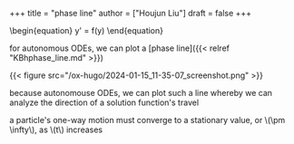 +++
title = "phase line"
author = ["Houjun Liu"]
draft = false
+++

\begin{equation}
y' = f(y)
\end{equation}

for autonomous ODEs, we can plot a [phase line]({{< relref "KBhphase_line.md" >}})

{{< figure src="/ox-hugo/2024-01-15_11-35-07_screenshot.png" >}}

because autonomouse ODEs, we can plot such a line whereby we can analyze the direction of a solution function's travel

a particle's one-way motion must converge to a stationary value, or \\(\pm \infty\\), as \\(t\\) increases
